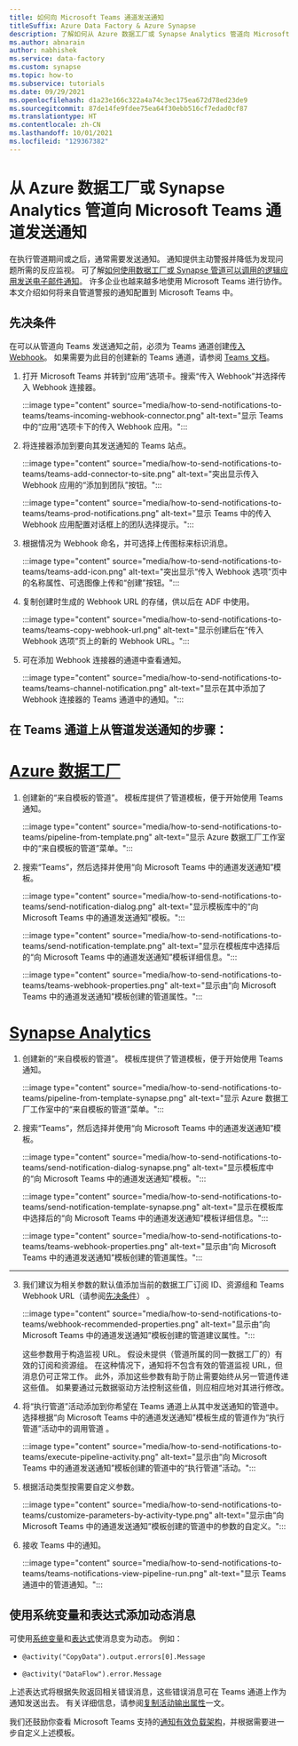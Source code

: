 ```yaml
---
title: 如何向 Microsoft Teams 通道发送通知
titleSuffix: Azure Data Factory & Azure Synapse
description: 了解如何从 Azure 数据工厂或 Synapse Analytics 管道向 Microsoft Teams 通道发送通知
ms.author: abnarain
author: nabhishek
ms.service: data-factory
ms.custom: synapse
ms.topic: how-to
ms.subservice: tutorials
ms.date: 09/29/2021
ms.openlocfilehash: d1a23e166c322a4a74c3ec175ea672d78ed23de9
ms.sourcegitcommit: 87de14fe9fdee75ea64f30ebb516cf7edad0cf87
ms.translationtype: HT
ms.contentlocale: zh-CN
ms.lasthandoff: 10/01/2021
ms.locfileid: "129367382"
---
```

# <a name="send-notifications-to-a-microsoft-teams-channel-from-an-azure-data-factory-or-synapse-analytics-pipeline"></a>从 Azure 数据工厂或 Synapse Analytics 管道向 Microsoft Teams 通道发送通知

在执行管道期间或之后，通常需要发送通知。 通知提供主动警报并降低为发现问题所需的反应监视。  可了解[如何使用数据工厂或 Synapse 管道可以调用的逻辑应用发送电子邮件通知](tutorial-control-flow-portal.md#create-email-workflow-endpoints)。  许多企业也越来越多地使用 Microsoft Teams 进行协作。  本文介绍如何将来自管道警报的通知配置到 Microsoft Teams 中。 

## <a name="prerequisites"></a>先决条件

在可以从管道向 Teams 发送通知之前，必须为 Teams 通道创建[传入 Webhook](/microsoftteams/platform/webhooks-and-connectors/how-to/connectors-using)。 如果需要为此目的创建新的 Teams 通道，请参阅 [Teams 文档](https://support.microsoft.com/office/create-a-channel-in-teams-fda0b75e-5b90-4fb8-8857-7e102b014525)。  

1.  打开 Microsoft Teams 并转到“应用”选项卡。搜索“传入 Webhook”并选择传入 Webhook 连接器。
    
    :::image type="content" source="media/how-to-send-notifications-to-teams/teams-incoming-webhook-connector.png" alt-text="显示 Teams 中的“应用”选项卡下的传入 Webhook 应用。":::

1.  将连接器添加到要向其发送通知的 Teams 站点。
    
    :::image type="content" source="media/how-to-send-notifications-to-teams/teams-add-connector-to-site.png" alt-text="突出显示传入 Webhook 应用的“添加到团队”按钮。":::
    
    :::image type="content" source="media/how-to-send-notifications-to-teams/teams-prod-notifications.png" alt-text="显示 Teams 中的传入 Webhook 应用配置对话框上的团队选择提示。":::

1.  根据情况为 Webhook 命名，并可选择上传图标来标识消息。
    
    :::image type="content" source="media/how-to-send-notifications-to-teams/teams-add-icon.png" alt-text="突出显示“传入 Webhook 选项”页中的名称属性、可选图像上传和“创建”按钮。":::  

1.  复制创建时生成的 Webhook URL 的存储，供以后在 ADF 中使用。
    
    :::image type="content" source="media/how-to-send-notifications-to-teams/teams-copy-webhook-url.png" alt-text="显示创建后在“传入 Webhook 选项”页上的新的 Webhook URL。":::

1.  可在添加 Webhook 连接器的通道中查看通知。
    
    :::image type="content" source="media/how-to-send-notifications-to-teams/teams-channel-notification.png" alt-text="显示在其中添加了 Webhook 连接器的 Teams 通道中的通知。":::
        
## <a name="steps-to-send-notifications-on-teams-channel-from-a-pipeline"></a>在 Teams 通道上从管道发送通知的步骤：

# <a name="azure-data-factory"></a>[Azure 数据工厂](#tab/data-factory)

1.  创建新的“来自模板的管道”。 模板库提供了管道模板，便于开始使用 Teams 通知。
    
    :::image type="content" source="media/how-to-send-notifications-to-teams/pipeline-from-template.png" alt-text="显示 Azure 数据工厂工作室中的“来自模板的管道”菜单。":::

1.  搜索“Teams”，然后选择并使用“向 Microsoft Teams 中的通道发送通知”模板。
    
    :::image type="content" source="media/how-to-send-notifications-to-teams/send-notification-dialog.png" alt-text="显示模板库中的“向 Microsoft Teams 中的通道发送通知”模板。":::
    
    :::image type="content" source="media/how-to-send-notifications-to-teams/send-notification-template.png" alt-text="显示在模板库中选择后的“向 Microsoft Teams 中的通道发送通知”模板详细信息。":::
    
    :::image type="content" source="media/how-to-send-notifications-to-teams/teams-webhook-properties.png" alt-text="显示由“向 Microsoft Teams 中的通道发送通知”模板创建的管道属性。":::

# <a name="synapse-analytics"></a>[Synapse Analytics](#tab/synapse-analytics)

1.  创建新的“来自模板的管道”。 模板库提供了管道模板，便于开始使用 Teams 通知。
    
    :::image type="content" source="media/how-to-send-notifications-to-teams/pipeline-from-template-synapse.png" alt-text="显示 Azure 数据工厂工作室中的“来自模板的管道”菜单。":::

1.  搜索“Teams”，然后选择并使用“向 Microsoft Teams 中的通道发送通知”模板。
    
    :::image type="content" source="media/how-to-send-notifications-to-teams/send-notification-dialog-synapse.png" alt-text="显示模板库中的“向 Microsoft Teams 中的通道发送通知”模板。":::
    
    :::image type="content" source="media/how-to-send-notifications-to-teams/send-notification-template-synapse.png" alt-text="显示在模板库中选择后的“向 Microsoft Teams 中的通道发送通知”模板详细信息。":::
    
    :::image type="content" source="media/how-to-send-notifications-to-teams/teams-webhook-properties.png" alt-text="显示由“向 Microsoft Teams 中的通道发送通知”模板创建的管道属性。":::

---

3.  我们建议为相关参数的默认值添加当前的数据工厂订阅 ID、资源组和 Teams Webhook URL（请参阅[先决条件](#prerequisites)）  。
    
    :::image type="content" source="media/how-to-send-notifications-to-teams/webhook-recommended-properties.png" alt-text="显示由“向 Microsoft Teams 中的通道发送通知”模板创建的管道建议属性。":::

    这些参数用于构造监视 URL。 假设未提供（管道所属的同一数据工厂的）有效的订阅和资源组。 在这种情况下，通知将不包含有效的管道监视 URL，但消息仍可正常工作。  此外，添加这些参数有助于防止需要始终从另一管道传递这些值。 如果要通过元数据驱动方法控制这些值，则应相应地对其进行修改。
    
1.  将“执行管道”活动添加到你希望在 Teams 通道上从其中发送通知的管道中。 选择根据“向 Microsoft Teams 中的通道发送通知”模板生成的管道作为“执行管道”活动中的调用管道  。

     :::image type="content" source="media/how-to-send-notifications-to-teams/execute-pipeline-activity.png" alt-text="显示由“向 Microsoft Teams 中的通道发送通知”模板创建的管道中的“执行管道”活动。":::

1.  根据活动类型按需要自定义参数。

    :::image type="content" source="media/how-to-send-notifications-to-teams/customize-parameters-by-activity-type.png" alt-text="显示由“向 Microsoft Teams 中的通道发送通知”模板创建的管道中的参数的自定义。":::   
  
1.  接收 Teams 中的通知。

    :::image type="content" source="media/how-to-send-notifications-to-teams/teams-notifications-view-pipeline-run.png" alt-text="显示 Teams 通道中的管道通知。":::
## <a name="add-dynamic-messages-with-system-variables-and-expressions"></a>使用系统变量和表达式添加动态消息

可使用[系统变量](control-flow-system-variables.md)和[表达式](control-flow-expression-language-functions.md)使消息变为动态。 例如：  

-   ``@activity("CopyData").output.errors[0].Message``

-   ``@activity("DataFlow").error.Message``

上述表达式将根据失败返回相关错误消息，这些错误消息可在 Teams 通道上作为通知发送出去。 有关详细信息，请参阅[复制活动输出属性](copy-activity-monitoring.md)一文。

我们还鼓励你查看 Microsoft Teams 支持的[通知有效负载架构](https://adaptivecards.io/explorer/AdaptiveCard.html)，并根据需要进一步自定义上述模板。
